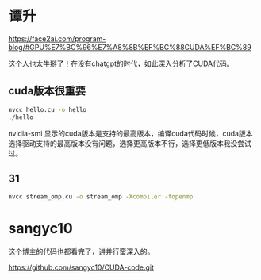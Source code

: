 # 谭升
https://face2ai.com/program-blog/#GPU%E7%BC%96%E7%A8%8B%EF%BC%88CUDA%EF%BC%89

这个人也太牛掰了！在没有chatgpt的时代，如此深入分析了CUDA代码。
## cuda版本很重要
```bash
nvcc hello.cu -o hello
./hello
```

nvidia-smi 显示的cuda版本是支持的最高版本，编译cuda代码时候，cuda版本选择驱动支持的最高版本没有问题，选择更高版本不行，选择更低版本我没尝试过。

## 31
```bash
nvcc stream_omp.cu -o stream_omp -Xcompiler -fopenmp
```
# sangyc10
这个博主的代码也都看完了，讲并行蛮深入的。

https://github.com/sangyc10/CUDA-code.git